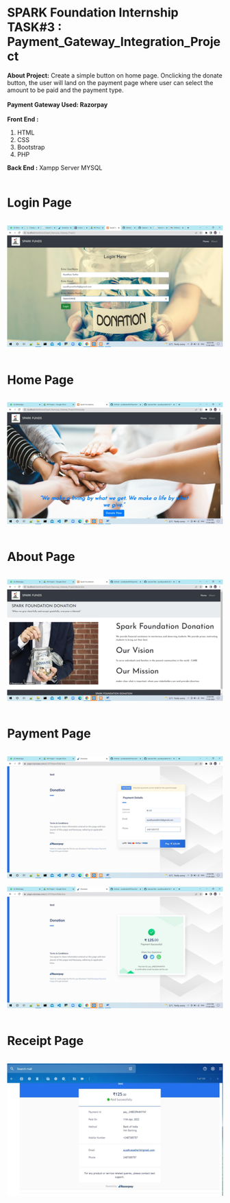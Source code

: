 # SPARK Foundation Internship TASK#3 : Payment_Gateway_Integration_Project
<b> About Project:</b>
Create a simple button on home page. Onclicking the donate button, the user will land on the payment page where user can select the amount to be paid and the payment type.
<br><br>
<b>Payment Gateway Used: Razorpay</b>
<br><br>
<b>Front End :</b>
<ol>
  <li>HTML</li>
  <li>CSS</li>
  <li>Bootstrap</li>
  <li>PHP</li>
</ol> 
<b>Back End :</b> Xampp Server MYSQL
<br><br>
<h1>Login Page</h1><br>
<img src="ScreenShots/login_page.jpg" alt="Index_Page">
<br><br>
<h1>Home Page</h1><br>
<img src="ScreenShots/home_page.jpg" alt="Home_Page">
<br><br>
<h1>About Page</h1><br>
<img src="ScreenShots/about_page.jpg" alt="About_Page">
<br><br>
<h1>Payment Page</h1><br>
<img src="ScreenShots/payment1_page.jpg" alt="Payment_Page">
<br><br>
<img src="ScreenShots/payment2_page.jpg" alt="Payment_Page">
<br><br>
<h1>Receipt Page</h1><br>
<img src="ScreenShots/receipt_page.jpg" alt="Receipt_Page">
<br><br>
